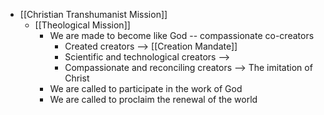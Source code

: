 - [[Christian Transhumanist Mission]]
    - [[Theological Mission]]
        - We are made to become like God -- compassionate co-creators
            - Created creators --> [[Creation Mandate]]
            - Scientific and technological creators --> 
            - Compassionate and reconciling creators --> The imitation of Christ
        - We are called to participate in the work of God
        - We are called to proclaim the renewal of the world
